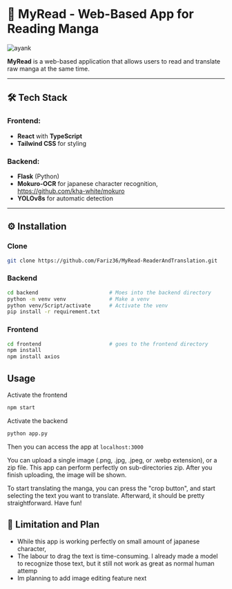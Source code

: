 # 📖 **MyRead - Web-Based App for Reading Manga**

![ayank](https://github.com/user-attachments/assets/92fa70d4-bede-4124-82ed-085c450ca7ca)

**MyRead** is a web-based application that allows users to read and translate raw manga at the same time. 

---

## 🛠️ **Tech Stack**

### **Frontend:**
- **React** with **TypeScript**
- **Tailwind CSS** for styling

### **Backend:**
- **Flask** (Python)
- **Mokuro-OCR** for japanese character recognition, https://github.com/kha-white/mokuro
- **YOLOv8s** for automatic detection

---

## ⚙️ **Installation**

### Clone
```bash
git clone https://github.com/Fariz36/MyRead-ReaderAndTranslation.git
```

### Backend
```bash
cd backend                       # Moes into the backend directory
python -m venv venv              # Make a venv
python venv/Script/activate      # Activate the venv
pip install -r requirement.txt
```

### Frontend

```bash
cd frontend                      # goes to the frontend directory
npm install
npm install axios
```

## Usage

Activate the frontend
```bash
npm start
```

Activate the backend
```bash
python app.py
```

Then you can access the app at ```localhost:3000```

You can upload a single image (.png, .jpg, .jpeg, or .webp extension), or a zip file. This app can perform perfectly on sub-directories zip. 
After you finish uploading, the image will be shown.

To start translating the manga, you can press the "crop button", and start selecting the text you want to translate. Afterward, it should be pretty straightforward. Have fun!

## 🚧 Limitation and Plan
- While this app is working perfectly on small amount of japanese character, 
- The labour to drag the text is time-consuming. I already made a model to recognize those text, but it still not work as great as normal human attemp
- Im planning to add image editing feature next
